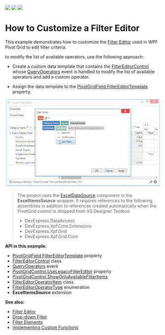 <!-- default badges list -->
![](https://img.shields.io/endpoint?url=https://codecentral.devexpress.com/api/v1/VersionRange/181533474/19.1.1%2B)
[![](https://img.shields.io/badge/Open_in_DevExpress_Support_Center-FF7200?style=flat-square&logo=DevExpress&logoColor=white)](https://supportcenter.devexpress.com/ticket/details/T830419)
[![](https://img.shields.io/badge/📖_How_to_use_DevExpress_Examples-e9f6fc?style=flat-square)](https://docs.devexpress.com/GeneralInformation/403183)
<!-- default badges end -->
# How to Customize a Filter Editor

This example demonstrates how to customize the [Filter Editor](https://docs.devexpress.com/WPF/400733) used in WPF Pivot Grid to edit filter criteria.

to modify the list of available operators, use the following approach:

* Create a custom data template that contains the [FilterEditorControl](https://docs.devexpress.com/WPF/DevExpress.Xpf.Core.FilteringUI.FilterEditorControl) whose [QueryOperators](https://docs.devexpress.com/WPF/DevExpress.Xpf.Core.FilteringUI.FilterEditorControl.QueryOperators) event is handled to modify the list of available operators and add a custom operator.

* Assign the data template to the [PivotGridField.FilterEditorTemplate](https://docs.devexpress.com/WPF/DevExpress.Xpf.PivotGrid.PivotGridControl.FilterEditorTemplate) property.

![screenshot](./images/screenshot.png)

> The project uses the [ExcelDataSource](https://docs.devexpress.com/CoreLibraries/DevExpress.DataAccess.Excel.ExcelDataSource) component in the **ExcelItemsSource** wrapper. It requires references to the following assemblies in addition to references created automatically when the PivotGrid control is dropped from VS Designer Toolbox:
> * DevExpress.DataAccess
> * DevExpress.Xpf.Core.Extensions
> * DevExpress.Xpf.Grid
> * DevExpress.Xpf.Grid.Core


**API in this example:**

* [PivotGridField.FilterEditorTemplate](https://docs.devexpress.com/WPF/DevExpress.Xpf.PivotGrid.PivotGridControl.FilterEditorTemplate) property
* [FilterEditorControl](https://docs.devexpress.com/WPF/DevExpress.Xpf.Core.FilteringUI.FilterEditorControl) class
* [QueryOperators](https://docs.devexpress.com/WPF/DevExpress.Xpf.Core.FilteringUI.FilterEditorControl.QueryOperators) event
* [PivotGridControl.UseLegacyFilterEditor](https://docs.devexpress.com/WPF/DevExpress.Xpf.PivotGrid.PivotGridControl.UseLegacyFilterEditor) property
* [PivotGridControl.ShowOnlyAvailableFilterItems ](https://docs.devexpress.com/WPF/DevExpress.Xpf.PivotGrid.PivotGridControl.ShowOnlyAvailableFilterItem)
* [FilterEditorOperatorItem](https://docs.devexpress.com/WPF/DevExpress.Xpf.Core.FilteringUI.FilterEditorOperatorItem) class
* [FilterEditorOperatorType](https://docs.devexpress.com/WPF/DevExpress.Xpf.Core.FilteringUI.FilterEditorOperatorType) enumeration
* **ExcelItemsSource** extension

**See also:**

* [Filter Editor](https://docs.devexpress.com/WPF/400733) 
* [Drop-down Filter](https://docs.devexpress.com/WPF/10932)
* [Filter Elements](https://docs.devexpress.com/WPF/400314)
* [Implementing Custom Functions](https://docs.devexpress.com/WindowsForms/9947)
